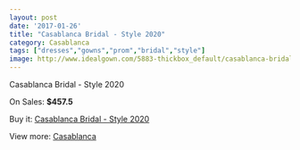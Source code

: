 ```yaml
---
layout: post
date: '2017-01-26'
title: "Casablanca Bridal - Style 2020"
category: Casablanca
tags: ["dresses","gowns","prom","bridal","style"]
image: http://www.idealgown.com/5883-thickbox_default/casablanca-bridal-style-2020.jpg
---
```

Casablanca Bridal - Style 2020

On Sales: **$457.5**
<a href="https://www.idealgown.com/en/casablanca/2549-casablanca-bridal-style-2020.html"><amp-img layout="responsive" width="600" height="600" src="//www.idealgown.com/5883-thickbox_default/casablanca-bridal-style-2020.jpg" alt="Casablanca Bridal - Style 2020 0" /></a>
<a href="https://www.idealgown.com/en/casablanca/2549-casablanca-bridal-style-2020.html"><amp-img layout="responsive" width="600" height="600" src="//www.idealgown.com/5885-thickbox_default/casablanca-bridal-style-2020.jpg" alt="Casablanca Bridal - Style 2020 1" /></a>
<a href="https://www.idealgown.com/en/casablanca/2549-casablanca-bridal-style-2020.html"><amp-img layout="responsive" width="600" height="600" src="//www.idealgown.com/5884-thickbox_default/casablanca-bridal-style-2020.jpg" alt="Casablanca Bridal - Style 2020 2" /></a>

Buy it: [Casablanca Bridal - Style 2020](https://www.idealgown.com/en/casablanca/2549-casablanca-bridal-style-2020.html "Casablanca Bridal - Style 2020")

View more: [Casablanca](https://www.idealgown.com/en/31-casablanca "Casablanca")